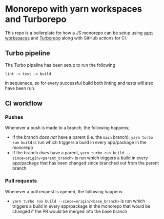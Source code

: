 # Monorepo with yarn workspaces and Turborepo
This repo is a boilerplate for how a JS monorepo can be setup using [yarn workspaces](https://classic.yarnpkg.com/lang/en/docs/workspaces/) and [Turborepo](https://turborepo.org/) along with GitHub actions for CI.

## Turbo pipeline
The Turbo pipeline has been setup to run the following
```
lint -> test -> build
```
in sequenece, so for every successful build both linting and tests will also have been run.

## CI workflow
### Pushes
Whenever a push is made to a branch, the following happens;
- If the branch *does not* have a parent (i.e. the `main` branch), `yarn turbo run build` is run which triggers a build in every app/package in the monorepo
- If the branch *does* have a parent, `yarn turbo run build --since=origin/<parent_branch>` is run which triggers a build in every app/package that has been changed since branched out from the parent branch

### Pull requests
Whenever a pull request is opened, the following happens:
- `yarn turbo run build --since=origin/<base_branch>` is run which triggers a build in every app/package in the monorepo that would be changed if the PR would be merged into the base branch
